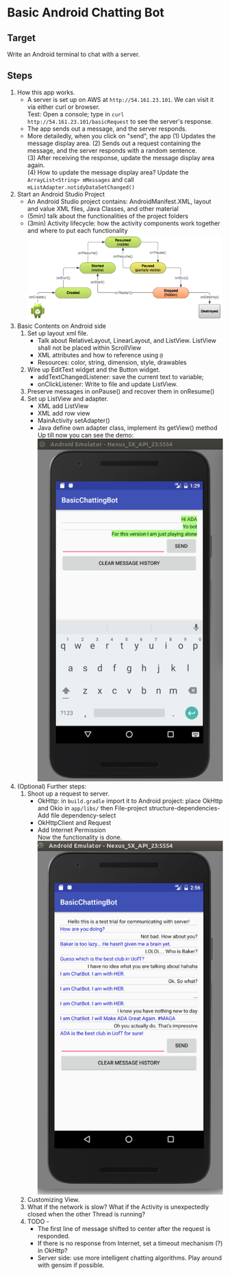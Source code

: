 Basic Android Chatting Bot
===

## Target
Write an Android terminal to chat with a server.

## Steps

1. How this app works.  
    - A server is set up on AWS at `http://54.161.23.101`. We can visit it via either curl or browser.  
    Test: Open a console; type in `curl http://54.161.23.101/basicRequest` to see the server's response.  
    - The app sends out a message, and the server responds.  
    - More detailedly, when you click on "send", the app (1) Updates the message display area.
    (2) Sends out a request containing the message, and the server responds with a random sentence.   
    (3) After receiving the response, update the message display area again.  
    (4) How to update the message display area? Update the `ArrayList<String> mMessages` and call `mListAdapter.notidyDataSetChanged()`  
2. Start an Android Studio Project  
    - An Android Studio project contains: AndroidManifest.XML, layout and value XML files, Java Classes, and other material  
    - (5min) talk about the functionalities of the project folders  
    - (3min) Activity lifecycle: how the activity components work together and where to put each functionality  
    ![basic-lifecycle](basic-lifecycle.png)  
3. Basic Contents on Android side  
    1. Set up layout xml file.  
        - Talk about RelativeLayout, LinearLayout, and ListView. ListView shall not be placed within ScrollView  
        - XML attributes and how to reference using `@`  
        - Resources: color, string, dimension, style, drawables  
    2. Wire up EditText widget and the Button widget.  
        - addTextChangedListener: save the current text to variable;    
        - onClickListener: Write to file and update ListView.  
    3. Preserve messages in onPause() and recover them in onResume()
    4. Set up ListView and adapter.  
        - XML add ListView  
        - XML add row view
        - MainActivity setAdapter()
        - Java define own adapter class, implement its getView() method   
    Up till now you can see the demo:   
    ![single-player](single-player-screenshot.png)
4. (Optional) Further steps:  
    1. Shoot up a request to server.
        - OkHttp: in `build.gradle` import it to Android project: place OkHttp and Okio in `app/libs/` then File-project structure-dependencies-Add file dependency-select  
        - OkHttpClient and Request  
        - Add Internet Permission  
    Now the functionality is done.  
    ![server-communication](server-communication-trial.png)
    2. Customizing View.  
    3. What if the network is slow? What if the Activity is unexpectedly closed when the other Thread is running?  
    4. TODO -
        - The first line of message shifted to center after the request is responded.  
        - If there is no response from Internet, set a timeout mechanism (?) in OkHttp?
        - Server side: use more intelligent chatting algorithms. Play around with gensim if possible.  
